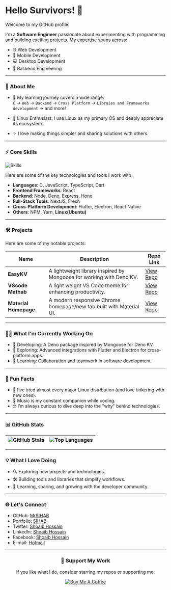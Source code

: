 # Hello Survivors! 👋

Welcome to my GitHub profile!

I'm a **Software Engineer** passionate about experimenting with programming and building exciting projects. My expertise spans across:

- 🌐 Web Development
- 📱 Mobile Development
- 💻 Desktop Development
- 🔧 Backend Engineering

---

### 🚀 About Me

- 🌱 My learning journey covers a wide range:  
  `C` → `Web` → `Backend` → `Cross Platform` → `Libraies and Frameworks development` → and more!

- 🐧 Linux Enthusiast: I use Linux as my primary OS and deeply appreciate its ecosystem.

- ✨ I love making things simpler and sharing solutions with others.

---

### ⚡ Core Skills

![Skills](https://skillicons.dev/icons?i=js,typescript,deno,react,nodejs,flutter,dart,docker,electron,linux,git&theme=dark)

Here are some of the key technologies and tools I work with:

- **Languages**: C, JavaScript, TypeScript, Dart
- **Frontend Frameworks**: React
- **Backend**: Node, Deno, Express, Hono
- **Full-Stack Tools**: NextJS, Fresh
- **Cross-Platform Development**: Flutter, Electron, React Native
- **Others**: NPM, Yarn, **Linux(Ubuntu)**

---

### 🛠 Projects

Here are some of my notable projects:

| Name                  | Description                                                          | Repo Link                                                 |
| --------------------- | -------------------------------------------------------------------- | --------------------------------------------------------- |
| **EasyKV**            | A lightweight library inspired by Mongoose for working with Deno KV. | [View Repo](https://github.com/MrSIHAB/easykv)            |
| **VScode Mathab**     | A light weight VS Code theme for enhancing productivity.             | [View Repo](https://github.com/MrSIHAB/vscode-mathab)     |
| **Material Homepage** | A modern responsive Chrome homepage/new tab built with Material UI.  | [View Repo](https://github.com/MrSIHAB/material-homepage) |

---

### 🧑‍💻 What I'm Currently Working On

- 🌟 Developing: A Deno package inspired by Mongoose for Deno KV.
- 🔨 Exploring: Advanced integrations with Flutter and Electron for cross-platform apps.
- 🌱 Learning: Collaboration and teamwork in software development.

---

### 🎯 Fun Facts

- 🐧 I’ve tried almost every major Linux distribution (and love tinkering with new ones).
- 🎵 Music is my constant companion while coding.
- 🤓 I’m always curious to dive deep into the "why" behind technologies.

---

### 📊 GitHub Stats

| ![GitHub Stats](https://github-readme-stats.vercel.app/api?username=MrSIHAB&rank_icon=github&hide_border=true&show_icons=true&title_color=FDEEE9&ring_color=E95420&text_color=FDEEE9&icon_color=77216F&bg_color=2C001E&border_color=77216F&border_radius=25) | ![Top Languages](https://github-readme-stats.vercel.app/api/top-langs/?username=MrSIHAB&layout=compact&hide_border=true&show_icons=true&title_color=FDEEE9&ring_color=E95420&text_color=FDEEE9&icon_color=77216F&bg_color=2C001E&border_color=77216F&border_radius=25) |
| ------------------------------------------------------------------------------------------------------------------------------------------------------------------------------------------------------------------------------------------------------------ | ---------------------------------------------------------------------------------------------------------------------------------------------------------------------------------------------------------------------------------------------------------------------- |

---

### 💡 What I Love Doing

- 🔍 Exploring new projects and technologies.
- 🛠 Building tools and libraries that simplify workflows.
- 🌟 Learning, sharing, and growing with the developer community.

---

### 🌐 Let's Connect

- GitHub: [MrSIHAB](https://github.com/MrSIHAB)
- Portfolio: [SIHAB](https://mrsihab.github.io/portfolio)
- Twitter: [Shoaib Hossain](https://x.com/ShoaibSihab)
- LinkedIn: [Shoaib Hossain](https://www.linkedin.com/in/shoaib-hossain/)
- Facebook: [Shoaib Hossain](https://facebook.com/shoaibhossain55)
- E-mail: [Hotmail](mailto://mrsihab@hotmail.com)

---

<div align="center">

### 💖 **Support My Work**

If you like what I do, consider starring my repos or supporting me:

[![Buy Me A Coffee](https://img.shields.io/badge/-Buy%20Me%20a%20Coffee-orange?style=for-the-badge&logo=buy-me-a-coffee&logoColor=white)](https://buymeacoffee.com/MrSIHAB)

</div>
